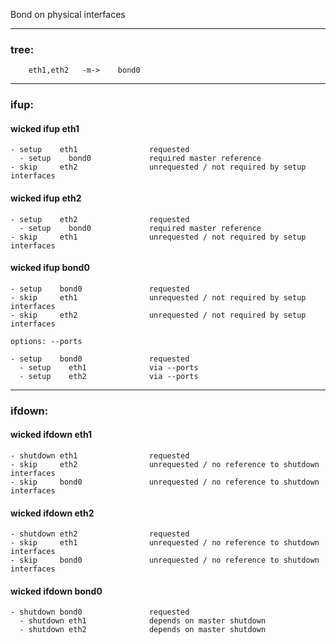 Bond on physical interfaces

---

### tree:
```
    eth1,eth2   -m->    bond0
```

---

### ifup:

#### wicked ifup eth1

    - setup    eth1                requested
      - setup    bond0             required master reference
    - skip     eth2                unrequested / not required by setup interfaces

#### wicked ifup eth2

    - setup    eth2                requested
      - setup    bond0             required master reference
    - skip     eth1                unrequested / not required by setup interfaces

#### wicked ifup bond0

    - setup    bond0               requested
    - skip     eth1                unrequested / not required by setup interfaces
    - skip     eth2                unrequested / not required by setup interfaces

    options: --ports

    - setup    bond0               requested
      - setup    eth1              via --ports
      - setup    eth2              via --ports

---

### ifdown:

#### wicked ifdown eth1

    - shutdown eth1                requested
    - skip     eth2                unrequested / no reference to shutdown interfaces
    - skip     bond0               unrequested / no reference to shutdown interfaces

#### wicked ifdown eth2

    - shutdown eth2                requested
    - skip     eth1                unrequested / no reference to shutdown interfaces
    - skip     bond0               unrequested / no reference to shutdown interfaces

#### wicked ifdown bond0

    - shutdown bond0               requested
      - shutdown eth1              depends on master shutdown
      - shutdown eth2              depends on master shutdown

